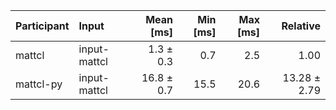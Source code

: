 | Participant | Input | Mean [ms] | Min [ms] | Max [ms] | Relative |
|:---|:---|---:|---:|---:|---:|
| mattcl | input-mattcl | 1.3 ± 0.3 | 0.7 | 2.5 | 1.00 |
| mattcl-py | input-mattcl | 16.8 ± 0.7 | 15.5 | 20.6 | 13.28 ± 2.79 |
